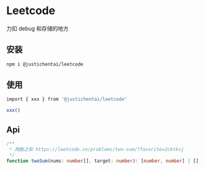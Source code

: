 # Leetcode

力扣 debug 和存储的地方

## 安装

```bash
npm i @justichentai/leetcode
```

## 使用

```bash
import { xxx } from '@justichentai/leetcode'

xxx()
```

## Api

```ts
/**  
 * 两数之和 https://leetcode.cn/problems/two-sum/?favorite=2cktkvj  
 */  
function twoSum(nums: number[], target: number): [number, number] | [];
```
